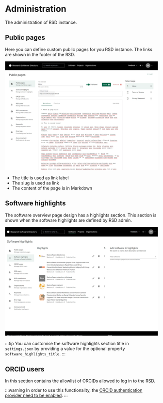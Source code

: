 # Administration

The administration of RSD instance.

## Public pages

Here you can define custom public pages for you RSD instance. The links are shown in the footer of the RSD.

![image](img/admin-public-pages.webp)

- The title is used as link label
- The slug is used as link
- The content of the page is in Markdown

## Software highlights

The software overview page design has a highlights section. This section is shown when the software highlights are defined by RSD admin.

![image](img/admin-software-highlights.webp)

:::tip
You can customise the software highlights section title in `settings.json` by providing a value for the optional property `software_highlights_title`.
:::

## ORCID users

In this section contains the allowlist of ORCIDs allowed to log in to the RSD.

:::warning
In order to use this functionality, the [ORCID authentication provider need to be enabled](/rsd-instance/configurations/#enable-orcid-authentication).
:::
